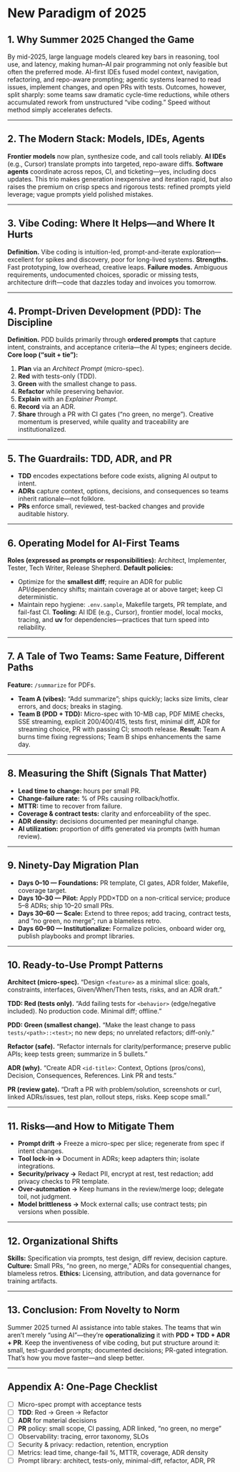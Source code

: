 # New Paradigm of 2025

## 1. Why Summer 2025 Changed the Game

By mid-2025, large language models cleared key bars in reasoning, tool use, and latency, making human–AI pair programming not only feasible but often the preferred mode. AI-first IDEs fused model context, navigation, refactoring, and repo-aware prompting; agentic systems learned to read issues, implement changes, and open PRs with tests. Outcomes, however, split sharply: some teams saw dramatic cycle-time reductions, while others accumulated rework from unstructured “vibe coding.” Speed without method simply accelerates defects.

---

## 2. The Modern Stack: Models, IDEs, Agents

**Frontier models** now plan, synthesize code, and call tools reliably. **AI IDEs** (e.g., Cursor) translate prompts into targeted, repo-aware diffs. **Software agents** coordinate across repos, CI, and ticketing—yes, including docs updates. This trio makes generation inexpensive and iteration rapid, but also raises the premium on crisp specs and rigorous tests: refined prompts yield leverage; vague prompts yield polished mistakes.

---

## 3. Vibe Coding: Where It Helps—and Where It Hurts

**Definition.** Vibe coding is intuition-led, prompt-and-iterate exploration—excellent for spikes and discovery, poor for long-lived systems.
**Strengths.** Fast prototyping, low overhead, creative leaps.
**Failure modes.** Ambiguous requirements, undocumented choices, sporadic or missing tests, architecture drift—code that dazzles today and invoices you tomorrow.

---

## 4. Prompt-Driven Development (PDD): The Discipline

**Definition.** PDD builds primarily through **ordered prompts** that capture intent, constraints, and acceptance criteria—the AI types; engineers decide.
**Core loop (“suit + tie”):**

1. **Plan** via an *Architect Prompt* (micro-spec).
2. **Red** with tests-only (TDD).
3. **Green** with the smallest change to pass.
4. **Refactor** while preserving behavior.
5. **Explain** with an *Explainer Prompt*.
6. **Record** via an ADR.
7. **Share** through a PR with CI gates (“no green, no merge”).
   Creative momentum is preserved, while quality and traceability are institutionalized.

---

## 5. The Guardrails: TDD, ADR, and PR

* **TDD** encodes expectations before code exists, aligning AI output to intent.
* **ADRs** capture context, options, decisions, and consequences so teams inherit rationale—not folklore.
* **PRs** enforce small, reviewed, test-backed changes and provide auditable history.

---

## 6. Operating Model for AI-First Teams

**Roles (expressed as prompts or responsibilities):** Architect, Implementer, Tester, Tech Writer, Release Shepherd.
**Default policies:**

* Optimize for the **smallest diff**; require an ADR for public API/dependency shifts; maintain coverage at or above target; keep CI deterministic.
* Maintain repo hygiene: `.env.sample`, Makefile targets, PR template, and fail-fast CI.
  **Tooling:** AI IDE (e.g., Cursor), frontier model, local mocks, tracing, and **uv** for dependencies—practices that turn speed into reliability.

---

## 7. A Tale of Two Teams: Same Feature, Different Paths

**Feature:** `/summarize` for PDFs.

* **Team A (vibes):** “Add summarize”; ships quickly; lacks size limits, clear errors, and docs; breaks in staging.
* **Team B (PDD + TDD):** Micro-spec with 10-MB cap, PDF MIME checks, SSE streaming, explicit 200/400/415, tests first, minimal diff, ADR for streaming choice, PR with passing CI; smooth release.
  **Result:** Team A burns time fixing regressions; Team B ships enhancements the same day.

---

## 8. Measuring the Shift (Signals That Matter)

* **Lead time to change:** hours per small PR.
* **Change-failure rate:** % of PRs causing rollback/hotfix.
* **MTTR:** time to recover from failure.
* **Coverage & contract tests:** clarity and enforceability of the spec.
* **ADR density:** decisions documented per meaningful change.
* **AI utilization:** proportion of diffs generated via prompts (with human review).

---

## 9. Ninety-Day Migration Plan

* **Days 0–10 — Foundations:** PR template, CI gates, ADR folder, Makefile, coverage target.
* **Days 10–30 — Pilot:** Apply PDD×TDD on a non-critical service; produce 5–8 ADRs; ship 10–20 small PRs.
* **Days 30–60 — Scale:** Extend to three repos; add tracing, contract tests, and “no green, no merge”; run a blameless retro.
* **Days 60–90 — Institutionalize:** Formalize policies, onboard wider org, publish playbooks and prompt libraries.

---

## 10. Ready-to-Use Prompt Patterns

**Architect (micro-spec).**
“Design `<feature>` as a minimal slice: goals, constraints, interfaces, Given/When/Then tests, risks, and an ADR draft.”

**TDD: Red (tests only).**
“Add failing tests for `<behavior>` (edge/negative included). No production code. Minimal diff; offline.”

**PDD: Green (smallest change).**
“Make the least change to pass `tests/<path>::<test>`; no new deps; no unrelated refactors; diff-only.”

**Refactor (safe).**
“Refactor internals for clarity/performance; preserve public APIs; keep tests green; summarize in 5 bullets.”

**ADR (why).**
“Create ADR `<id-title>`: Context, Options (pros/cons), Decision, Consequences, References. Link PR and tests.”

**PR (review gate).**
“Draft a PR with problem/solution, screenshots or curl, linked ADRs/issues, test plan, rollout steps, risks. Keep scope small.”

---

## 11. Risks—and How to Mitigate Them

* **Prompt drift →** Freeze a micro-spec per slice; regenerate from spec if intent changes.
* **Tool lock-in →** Document in ADRs; keep adapters thin; isolate integrations.
* **Security/privacy →** Redact PII, encrypt at rest, test redaction; add privacy checks to PR template.
* **Over-automation →** Keep humans in the review/merge loop; delegate toil, not judgment.
* **Model brittleness →** Mock external calls; use contract tests; pin versions when possible.

---

## 12. Organizational Shifts

**Skills:** Specification via prompts, test design, diff review, decision capture.
**Culture:** Small PRs, “no green, no merge,” ADRs for consequential changes, blameless retros.
**Ethics:** Licensing, attribution, and data governance for training artifacts.

---

## 13. Conclusion: From Novelty to Norm

Summer 2025 turned AI assistance into table stakes. The teams that win aren’t merely “using AI”—they’re **operationalizing** it with **PDD + TDD + ADR + PR**. Keep the inventiveness of vibe coding, but put structure around it: small, test-guarded prompts; documented decisions; PR-gated integration. That’s how you move faster—and sleep better.

---

## Appendix A: One-Page Checklist

* [ ] Micro-spec prompt with acceptance tests
* [ ] **TDD**: Red → Green → Refactor
* [ ] **ADR** for material decisions
* [ ] **PR** policy: small scope, CI passing, ADR linked, “no green, no merge”
* [ ] Observability: tracing, error taxonomy, SLOs
* [ ] Security & privacy: redaction, retention, encryption
* [ ] Metrics: lead time, change-fail %, MTTR, coverage, ADR density
* [ ] Prompt library: architect, tests-only, minimal-diff, refactor, ADR, PR
